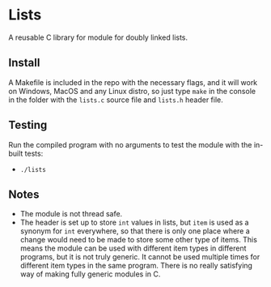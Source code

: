 # Lists

A reusable C library for module for doubly linked lists.

## Install

A Makefile is included in the repo with the necessary flags, and it will work on Windows, MacOS and any Linux distro, so just type `make` in the console in the folder with the `lists.c` source file and `lists.h` header file.

## Testing

Run the compiled program with no arguments to test the module with the in-built tests:

- `./lists`

## Notes

- The module is not thread safe. 
- The header is set up to store `int` values in lists, but `item` is used as a synonym for `int` everywhere, so that there is only one place where a change would need to be made to store some other type of items. This means the module can be used with different item types in different programs, but it is not truly generic. It cannot be used multiple times for different item types in the same program. There is no really satisfying way of making fully generic modules in C.
